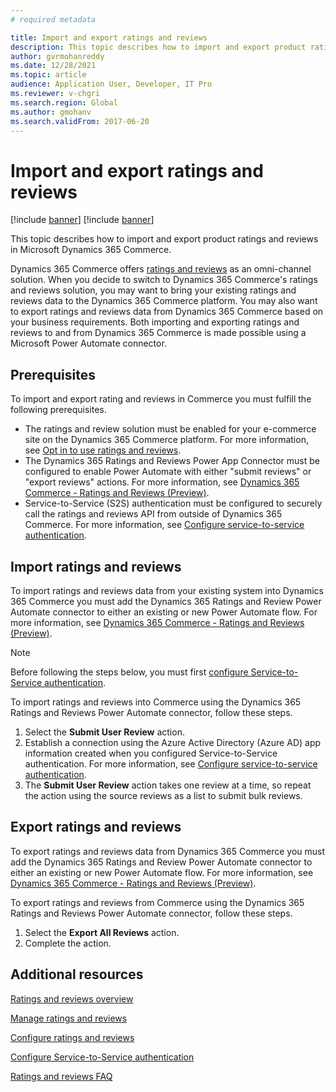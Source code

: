 ```yaml
---
# required metadata

title: Import and export ratings and reviews
description: This topic describes how to import and export product ratings and reviews in Microsoft Dynamics 365 Commerce.
author: gvrmohanreddy
ms.date: 12/28/2021
ms.topic: article
audience: Application User, Developer, IT Pro
ms.reviewer: v-chgri
ms.search.region: Global
ms.author: gmohanv
ms.search.validFrom: 2017-06-20
---
```


# Import and export ratings and reviews

[!include [banner](includes/banner.md)]
[!include [banner](includes/preview-banner.md)]

This topic describes how to import and export product ratings and reviews in Microsoft Dynamics 365 Commerce.

Dynamics 365 Commerce offers [ratings and reviews](ratings-reviews-overview.md) as an omni-channel solution. When you decide to switch to Dynamics 365 Commerce's ratings and reviews solution, you may want to bring your existing ratings and reviews data to the Dynamics 365 Commerce platform. You may also want to export ratings and reviews data from Dynamics 365 Commerce based on your business requirements. Both importing and exporting ratings and reviews to and from Dynamics 365 Commerce is made possible using a Microsoft Power Automate connector.

## Prerequisites

To import and export rating and reviews in Commerce you must fulfill the following prerequisites.

- The ratings and review solution must be enabled for your e-commerce site on the Dynamics 365 Commerce platform. For more information, see [Opt in to use ratings and reviews](opt-in-ratings-reviews.md).
- The Dynamics 365 Ratings and Reviews Power App Connector must be configured to enable Power Automate with either "submit reviews" or "export reviews" actions. For more information, see [Dynamics 365 Commerce - Ratings and Reviews (Preview)](/connectors/dynamics365ratingsre/). 
- Service-to-Service (S2S) authentication must be configured to securely call the ratings and reviews API from outside of Dynamics 365 Commerce. For more information, see [Configure service-to-service authentication](service-to-service-auth.md).

## Import ratings and reviews

To import ratings and reviews data from your existing system into Dynamics 365 Commerce you must add the Dynamics 365 Ratings and Review Power Automate connector to either an existing or new Power Automate flow. For more information, see [Dynamics 365 Commerce - Ratings and Reviews (Preview)](/connectors/dynamics365ratingsre/).  

> [!NOTE]
> Before following the steps below, you must first [configure Service-to-Service authentication](service-to-service-auth.md).

To import ratings and reviews into Commerce using the Dynamics 365 Ratings and Reviews Power Automate connector, follow these steps.

1. Select the **Submit User Review** action.
1. Establish a connection using the Azure Active Directory (Azure AD) app information created when you configured Service-to-Service authentication. For more information, see [Configure service-to-service authentication](service-to-service-auth.md).
1. The **Submit User Review** action takes one review at a time, so repeat the action using the source reviews as a list to submit bulk reviews. 
	
## Export ratings and reviews

To export ratings and reviews data from Dynamics 365 Commerce you must add the Dynamics 365 Ratings and Review Power Automate connector to either an existing or new Power Automate flow. For more information, see [Dynamics 365 Commerce - Ratings and Reviews (Preview)](/connectors/dynamics365ratingsre/).  

To export ratings and reviews from Commerce using the Dynamics 365 Ratings and Reviews Power Automate connector, follow these steps.

1. Select the **Export All Reviews** action.
1. Complete the action. 

## Additional resources

[Ratings and reviews overview](ratings-reviews-overview.md)

[Manage ratings and reviews](manage-reviews.md)

[Configure ratings and reviews](configure-ratings-reviews.md)

[Configure Service-to-Service authentication](service-to-service-auth.md)

[Ratings and reviews FAQ](ratings-reviews-faq.md)
